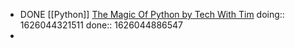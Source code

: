 - DONE [[Python]] [The Magic Of Python by Tech With Tim](https://youtu.be/ScUKeVuL7Y8) 
  doing:: 1626044321511
  done:: 1626044886547
-